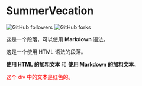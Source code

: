 # SummerVecation
<img alt="GitHub followers" src="https://img.shields.io/github/followers/SunBillion">
<img alt="GitHub forks" src="https://img.shields.io/github/forks/SunBillion/SummerVecation">

这是一个段落，可以使用 **Markdown** 语法。

<p>这是一个使用 HTML 语法的段落。</p>

<strong>使用 HTML 的加粗文本</strong> 和 **使用 Markdown 的加粗文本**。

<div style="color: red;">这个 div 中的文本是红色的。</div>
